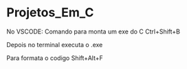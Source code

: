 # Projetos_Em_C

No VSCODE:
Comando para monta um exe do C
Ctrl+Shift+B

Depois no terminal executa o .exe

Para formata o codigo
Shift+Alt+F
